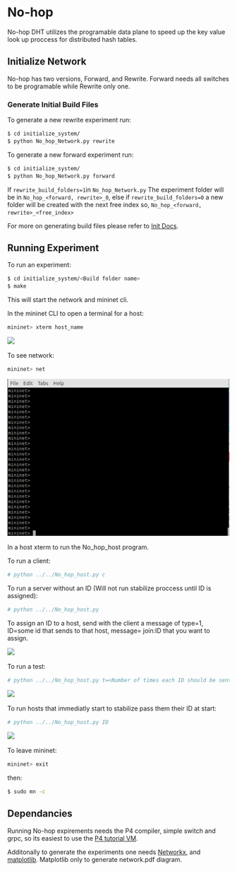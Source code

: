 # No-hop
No-hop DHT utilizes the programable data plane to speed up the key value look up proccess for distributed hash tables.

## Initialize Network

No-hop has two versions, Forward, and Rewrite. Forward needs all switches to be programable while Rewrite only one. 

### Generate Initial Build Files

To generate a new rewrite experiment run:

```bash
$ cd initialize_system/
$ python No_hop_Network.py rewrite
```

To generate a new forward experiment run:

```bash
$ cd initialize_system/
$ python No_hop_Network.py forward
```

If ```rewrite_build_folders=1```in ```No_hop_Network.py``` The experiment folder will be in ````No_hop_<forward, rewrite>_0````, else if ```rewrite_build_folders=0``` a new folder will be created with the next free index so, ````No_hop_<forward, rewrite>_<free_index>````

For more on generating build files please refer to [Init Docs](initialize_system/No_hop_Init_system.pdf).

## Running Experiment

To run an experiment: 

```bash
$ cd initialize_system/<Build folder name>
$ make
```
This will start the network and mininet cli. 

In the mininet CLI to open a terminal for a host:


```bash
mininet> xterm host_name
```
![](gifs/xterm.gif)

To see network:

```bash
mininet> net
```
![](gifs/mininet_net.gif)

In a host xterm to run the No_hop_host program.

To run a client:

```bash
# python ../../No_hop_host.py c
```

To run a server without an ID (Will not run stabilize proccess until ID is assigned):

```bash
# python ../../No_hop_host.py
```

To assign an ID to a host, send with the client a message of type=1, ID=some id that sends to that host, message= join:ID that you want to assign.

![](gifs/joinID.gif)

To run a test:

```bash
# python ../../No_hop_host.py t=<Number of times each ID should be sent>
```

![](gifs/test.gif)

To run hosts that immediatly start to stabilize pass them their ID at start:

```bash
# python ../../No_hop_host.py ID
```

![](gifs/stabilize.gif)

To leave mininet:

```bash
mininet> exit
```
then:

```bash
$ sudo mn -c
```

## Dependancies

Running No-hop expirements needs the P4 compiler, simple switch and grpc, so its easiest to use the [P4 tutorial VM](https://github.com/p4lang/tutorials). 

Additonally to generate the experiments one needs [Networkx](https://networkx.org/), and [matplotlib](https://matplotlib.org/). Matplotlib only to generate network.pdf diagram.
